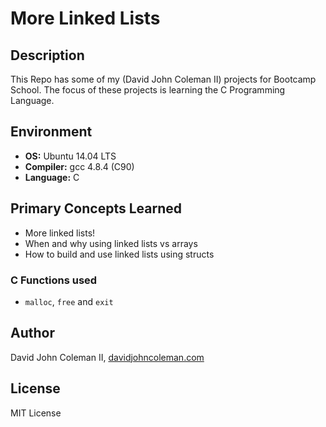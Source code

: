 # More Linked Lists

## Description

This Repo has some of my (David John Coleman II) projects for Bootcamp School.
The focus of these projects is learning the C Programming Language.

## Environment

* __OS:__ Ubuntu 14.04 LTS
* __Compiler:__ gcc 4.8.4 (C90)
* __Language:__ C

## Primary Concepts Learned

  * More linked lists!
  * When and why using linked lists vs arrays
  * How to build and use linked lists using structs

### C Functions used

* ``malloc``, ``free`` and ``exit``

## Author

David John Coleman II, [davidjohncoleman.com](http://www.davidjohncoleman.com/)

## License

MIT License
